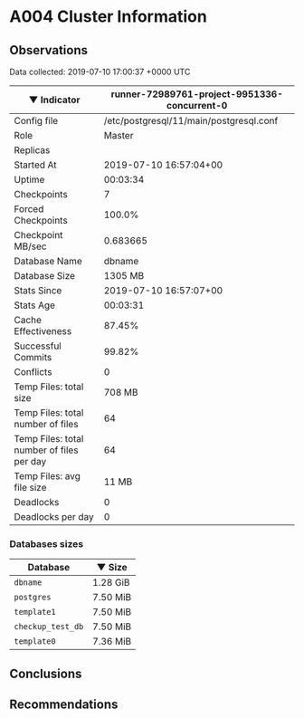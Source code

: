 # A004 Cluster Information #

## Observations ##
Data collected: 2019-07-10 17:00:37 +0000 UTC  

|&#9660;&nbsp;Indicator | runner-72989761-project-9951336-concurrent-0 |
|--------|-------|
|Config file |/etc/postgresql/11/main/postgresql.conf|
|Role |Master|
|Replicas ||
|Started At |2019-07-10&nbsp;16:57:04+00|
|Uptime |00:03:34|
|Checkpoints |7|
|Forced Checkpoints |100.0%|
|Checkpoint MB/sec |0.683665|
|Database Name |dbname|
|Database Size |1305&nbsp;MB|
|Stats Since |2019-07-10&nbsp;16:57:07+00|
|Stats Age |00:03:31|
|Cache Effectiveness |87.45%|
|Successful Commits |99.82%|
|Conflicts |0|
|Temp Files: total size |708&nbsp;MB|
|Temp Files: total number of files |64|
|Temp Files: total number of files per day |64|
|Temp Files: avg file size |11&nbsp;MB|
|Deadlocks |0|
|Deadlocks per day |0|


### Databases sizes ###

| Database | &#9660;&nbsp;Size |
|----------|--------|
| `dbname` | 1.28&nbsp;GiB |
| `postgres` | 7.50&nbsp;MiB |
| `template1` | 7.50&nbsp;MiB |
| `checkup_test_db` | 7.50&nbsp;MiB |
| `template0` | 7.36&nbsp;MiB |


## Conclusions ##


## Recommendations ##

